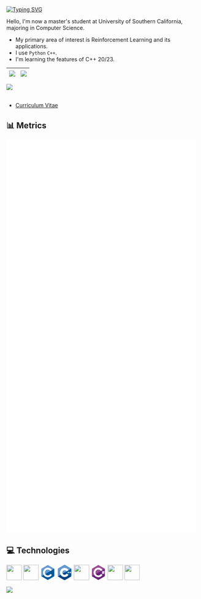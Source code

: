 [![Typing SVG](https://readme-typing-svg.herokuapp.com?font=Fira+Code&pause=1000&center=true&random=false&width=435&lines=Hi+%F0%9F%91%8B%2C+I'm+Sicheng+He)](https://git.io/typing-svg)

Hello, I'm now a master's student at University of Southern California, majoring in Computer Science.

- My primary area of interest is Reinforcement Learning and its applications.
- I use `Python` `C++`.
- I'm learning the features of C++ 20/23.

| <img align="center" src="https://github-readme-stats.vercel.app/api?username=hesic73&show_icons=true&hide_border=true" /> | <img align="center" style="padding=0;" src="https://github-readme-stats.quantumlytangled.vercel.app/api/top-langs/?username=hesic73&layout=compact&show_icons=true&hide_border=true&icon_color=f0f0f000&count_private=true" /> |
| ------------------------------------------------------------ | ------------------------------------------------------------ |


<a href="https://github.com/hesic73/gomoku_rl">
  <img align="center" src="https://github-readme-stats-git-masterrstaa-rickstaa.vercel.app/api/pin/?username=hesic73&repo=gomoku_rl&theme=buefy" />
</a>
<br></br>

- [Curriculum Vitae](https://hesic73.github.io/assets/resume.pdf)

## 📊 Metrics

![](https://github.com/hesic73/hesic73/blob/main/github-metrics.svg)

## 💻 Technologies
<p>
  <img src="https://www.vectorlogo.zone/logos/python/python-icon.svg" width="40" height="40"/>
  <img src="https://www.vectorlogo.zone/logos/pytorch/pytorch-icon.svg" width="40" height="40"/>
  <img src="https://raw.githubusercontent.com/devicons/devicon/master/icons/c/c-original.svg" width="40" height="40"/>
  <img src="https://raw.githubusercontent.com/devicons/devicon/master/icons/cplusplus/cplusplus-original.svg" width="40" height="40"/>
  <img src="https://www.vectorlogo.zone/logos/qtio/qtio-icon.svg" width="40" height="40"/>
  <img src="https://raw.githubusercontent.com/devicons/devicon/master/icons/csharp/csharp-original.svg" width="40" height="40"/>
<!--   <img src="https://www.vectorlogo.zone/logos/linux/linux-icon.svg" width="40" height="40"/> -->
  <img src="https://github.com/detain/svg-logos/blob/master/svg/l/latex.svg" width="40" height="40"/>
  <img src="https://www.vectorlogo.zone/logos/git-scm/git-scm-icon.svg" width="40" height="40"/>
</p>

![](https://komarev.com/ghpvc/?username=hesic73)

